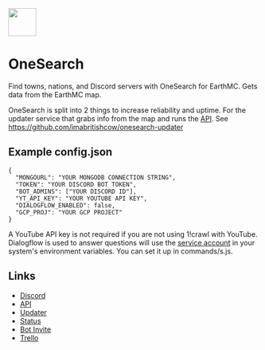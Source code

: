 <img src="https://cdn.bcow.tk/assets/logo.png" width=56/>

# OneSearch

Find towns, nations, and Discord servers with OneSearch for EarthMC. Gets data from the EarthMC map.

OneSearch is split into 2 things to increase reliability and uptime. For the updater service that grabs info from the map and runs the [API](https://github.com/imabritishcow/onesearch-api). See https://github.com/imabritishcow/onesearch-updater

## Example config.json
```
{
  "MONGOURL": "YOUR MONGODB CONNECTION STRING",
  "TOKEN": "YOUR DISCORD BOT TOKEN",
  "BOT_ADMINS": ["YOUR DISCORD ID"],
  "YT_API_KEY": "YOUR YOUTUBE API KEY",
  "DIALOGFLOW_ENABLED": false,
  "GCP_PROJ": "YOUR GCP PROJECT"
}
```
A YouTube API key is not required if you are not using 1!crawl with YouTube. Dialogflow is used to answer questions will use the [service account](https://cloud.google.com/docs/authentication/getting-started) in your system's environment variables. You can set it up in commands/s.js.

## Links

* [Discord](https://discord.gg/mXrTXhB)
* [API](https://github.com/imabritishcow/onesearch-api)
* [Updater](https://github.com/imabritishcow/onesearch-updater)
* [Status](https://bcow.statuspage.io/)
* [Bot Invite](https://l.bcow.tk/osbot)
* [Trello](https://trello.com/b/LVy0jGYg/onesearch)
